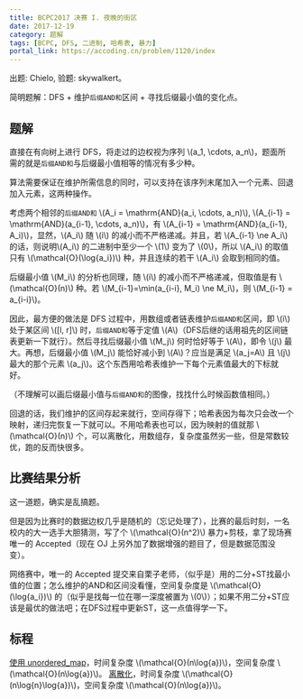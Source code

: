 ```yaml
---
title: BCPC2017 决赛 I. 夜晚的街区
date: 2017-12-19
category: 题解
tags: [BCPC, DFS, 二进制, 哈希表, 暴力]
portal_link: https://accoding.cn/problem/1120/index
---
```

出题: Chielo, 验题: skywalkert。

简明题解：DFS + 维护``后缀AND和``区间 + 寻找后缀最小值的变化点。

<!-- more -->

## 题解
直接在有向树上进行 DFS，将走过的边权视为序列 \\(a_1, \cdots, a_n\\)，题面所需的就是`后缀AND和`与后缀最小值相等的情况有多少种。

算法需要保证在维护所需信息的同时，可以支持在该序列末尾加入一个元素、回退加入元素，这两种操作。

考虑两个相邻的`后缀AND和` \\(A_i = \mathrm{AND}(a_i, \cdots, a_n)\\), \\(A_{i-1} = \mathrm{AND}(a_{i-1}, \cdots, a_n)\\)，有 \\(A_{i-1} = \mathrm{AND}(a_{i-1}, A_i)\\)，显然，\\(A_i\\) 随 \\(i\\) 的减小而不严格递减。并且，若 \\(A_{i-1} \ne A_i\\) 的话，则说明\\(A_i\\) 的二进制中至少一个 \\(1\\) 变为了 \\(0\\)，所以 \\(A_i\\) 的取值只有 \\(\mathcal{O}(\log{a_i})\\) 种，并且连续的若干 \\(A_i\\) 会取到相同的值。

后缀最小值 \\(M_i\\) 的分析也同理，随 \\(i\\) 的减小而不严格递减，但取值是有 \\(\mathcal{O}(n)\\) 种。若 \\(M_{i-1}=\min(a_{i-i}, M_i) \ne M_i\\)，则 \\(M_{i-1} = a_{i-i}\\)。

因此，最方便的做法是 DFS 过程中，用数组或者链表维护`后缀AND和`区间，即 \\(i\\) 处于某区间 \\([l, r]\\) 时，`后缀AND和`等于定值 \\(A\\)（DFS后继的话用祖先的区间链表更新一下就行）。然后寻找后缀最小值 \\(M_j\\) 何时恰好等于 \\(A\\)，即令 \\(j\\) 最大。再想，后缀最小值 \\(M_j\\) 能恰好减小到 \\(A\\)？应当是满足 \\(a_j=A\\) 且 \\(j\\) 最大的那个元素 \\(a_j\\)。这个东西用哈希表维护一下每个元素值最大的下标就好。

（不理解可以画后缀最小值与`后缀AND和`的图像，找找什么时候函数值相同。）

回退的话，我们维护的区间存起来就行，空间存得下；哈希表因为每次只会改一个映射，递归完恢复一下就可以。不用哈希表也可以，因为映射的值就那 \\(\mathcal{O}(n)\\) 个，可以离散化，用数组存，复杂度虽然劣一些，但是常数较优，跑的反而快很多。


## 比赛结果分析
这一道题，确实是乱搞题。

但是因为比赛时的数据边权几乎是随机的（忘记处理了），比赛的最后时刻，一名校内的大一选手大胆猜测，写了个 \\(\mathcal{O}(n^2)\\) 暴力+剪枝，拿了现场赛唯一的 Accepted（现在 OJ 上另外加了数据增强的题目了，但是数据范围没变）。

网络赛中，唯一的 Accepted 提交来自栗子老师，（似乎是）用的二分+ST找最小值的位置；怎么维护的AND和区间没看懂，空间复杂度是 \\(\mathcal{O}(\log{a_i})\\) 的（似乎是找每一位在哪一深度被置为 \\(0\\)）；如果不用二分+ST应该是最优的做法吧；在DFS过程中更新ST，这一点值得学一下。

## 标程
[使用 unordered_map](/assets/src/bcpc/2017/street-hash.cpp)，时间复杂度 \\(\mathcal{O}(n\log{a})\\)，空间复杂度 \\(\mathcal{O}(n\log{a})\\)。
[离散化](/assets/src/bcpc/2017/street-pre-sort.cpp)，时间复杂度 \\(\mathcal{O}(n\log{n}\log{a})\\)，空间复杂度 \\(\mathcal{O}(n\log{a})\\)。


